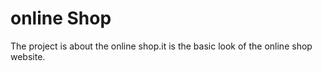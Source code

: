 # online Shop
The project is about the online shop.it is the basic look of the online shop website.

